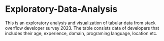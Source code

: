 # Exploratory-Data-Analysis
This is an exploratory analysis and visualization of tabular data from stack overflow developer survey 2023.
The table consists data of developers that includes their age, experience, domain, programing language, location etc.
